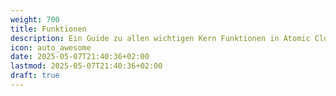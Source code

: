 ```yaml
---
weight: 700
title: Funktionen
description: Ein Guide zu allen wichtigen Kern Funktionen in Atomic Cloud.
icon: auto_awesome
date: 2025-05-07T21:40:36+02:00
lastmod: 2025-05-07T21:40:36+02:00
draft: true
---
```

